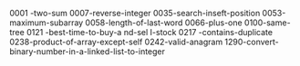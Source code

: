 0001 -two-sum
0007-reverse-integer
0035-search-inseft-position
0053-maximum-subarray
0058-length-of-last-word
0066-plus-one
0100-same-tree
0121 -best-time-to-buy-a nd-sel I-stock
0217 -contains-duplicate
0238-product-of-array-except-self
0242-valid-anagram
1290-convert-binary-number-in-a-linked-list-to-integer
